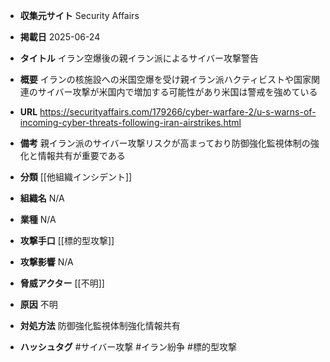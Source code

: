 - **収集元サイト**
Security Affairs

- **掲載日**
2025-06-24

- **タイトル**
イラン空爆後の親イラン派によるサイバー攻撃警告

- **概要**
イランの核施設への米国空爆を受け親イラン派ハクティビストや国家関連のサイバー攻撃が米国内で増加する可能性があり米国は警戒を強めている

- **URL**
https://securityaffairs.com/179266/cyber-warfare-2/u-s-warns-of-incoming-cyber-threats-following-iran-airstrikes.html

- **備考**
親イラン派のサイバー攻撃リスクが高まっており防御強化監視体制の強化と情報共有が重要である

- **分類**
[[他組織インシデント]]

- **組織名**
N/A

- **業種**
N/A

- **攻撃手口**
[[標的型攻撃]]

- **攻撃影響**
N/A

- **脅威アクター**
[[不明]]

- **原因**
不明

- **対処方法**
防御強化監視体制強化情報共有

- **ハッシュタグ**
#サイバー攻撃 #イラン紛争 #標的型攻撃
